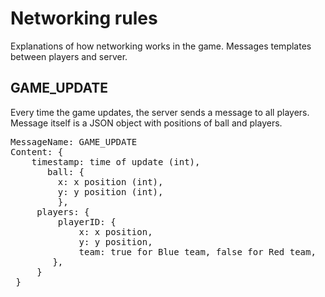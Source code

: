 # Networking rules

Explanations of how networking works in the game. Messages templates between players and server.

## GAME_UPDATE  

Every time the game updates, the server sends a message to all players.
Message itself is a JSON object with positions of ball and players.

<pre>
MessageName: GAME_UPDATE
Content: {
    timestamp: time of update (int),
       ball: {  
         x: x position (int),  
         y: y position (int),  
         },  
     players: {  
         playerID: {
             x: x position,  
             y: y position,
             team: true for Blue team, false for Red team,
        },  
     }  
 }  
 </pre>
